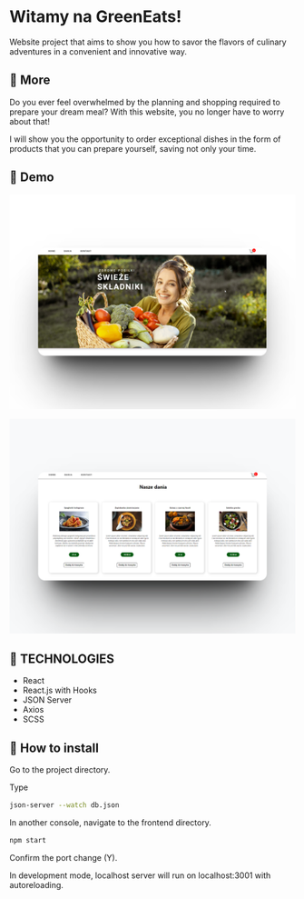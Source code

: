 # Witamy na GreenEats! 

Website project that aims to show you how to savor the flavors of culinary adventures in a convenient and innovative way.


  ## 🍎 More  

Do you ever feel overwhelmed by the planning and shopping required to prepare your dream meal?
With this website, you no longer have to worry about that!

I will show you the opportunity to order exceptional dishes in the form of products that you can prepare yourself, saving not only your time.

## 🌽 Demo

![Logo](https://github.com/MagdalenaMatoga/Projekt_koncowy_JS/blob/main/frontend/public/33shots_so.png?raw=true)

![Logo](https://github.com/MagdalenaMatoga/Projekt_koncowy_JS/blob/main/frontend/public/443shots_so.png?raw=true)

## 🍋 TECHNOLOGIES


* React 
* React.js with Hooks
* JSON Server
* Axios
* SCSS

## 🍉 How to install

Go to the project directory.

Type 

```bash
json-server --watch db.json
```
In another console, navigate to the frontend directory.

```bash
npm start
```
Confirm the port change (Y).

In development mode, localhost server will run on localhost:3001 with autoreloading.
